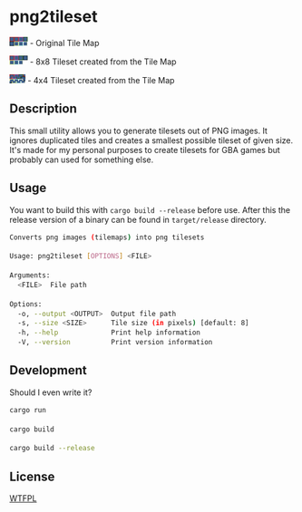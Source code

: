 # png2tileset

![Original Tile Map](Sprite-0001.png)
 \- Original Tile Map

![8x8 Tileset created from the Tile Map](Sprite-0001-tileset-8x8.png)
 \- 8x8 Tileset created from the Tile Map

![4x4 Tileset created from the Tile Map](Sprite-0001-tileset-4x4.png)
 \- 4x4 Tileset created from the Tile Map

## Description

This small utility allows you to generate tilesets out of PNG images. It ignores duplicated tiles and creates a smallest possible tileset of given size. It's made for my personal purposes to create tilesets for GBA games but probably can used for something else.

## Usage

You want to build this with `cargo build --release` before use. After this the release version of a binary can be found in `target/release` directory.

```bash
Converts png images (tilemaps) into png tilesets

Usage: png2tileset [OPTIONS] <FILE>

Arguments:
  <FILE>  File path

Options:
  -o, --output <OUTPUT>  Output file path
  -s, --size <SIZE>      Tile size (in pixels) [default: 8]
  -h, --help             Print help information
  -V, --version          Print version information
```

## Development

Should I even write it?

```bash
cargo run

cargo build

cargo build --release
```

## License

[WTFPL](https://en.wikipedia.org/wiki/WTFPL)
